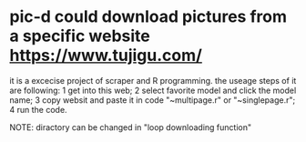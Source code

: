 # pic-d could download pictures from a specific website https://www.tujigu.com/

it is a excecise project of scraper and R programming.
the useage steps of it are following:
1 get into this web;
2 select favorite model and click the model name;
3 copy websit and paste it in code "~multipage.r" or "~singlepage.r";
4 run the code.

NOTE: diractory can be changed in "loop downloading function"
